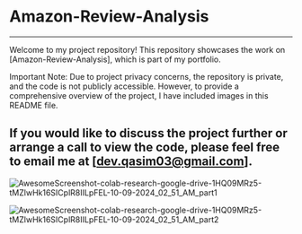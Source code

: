 # Amazon-Review-Analysis
-------------------------------------------------------------------------------
Welcome to my project repository! This repository showcases the work on [Amazon-Review-Analysis], which is part of my portfolio.

Important Note: Due to project privacy concerns, the repository is private, and the code is not publicly accessible. However, to provide a comprehensive overview of the project, I have included images in this README file.

If you would like to discuss the project further or arrange a call to view the code, please feel free to email me at [dev.qasim03@gmail.com].
-------------------------------------------------------------------------------
![AwesomeScreenshot-colab-research-google-drive-1HQ09MRz5-tMZlwHk16SICplR8IILpFEL-10-09-2024_02_51_AM_part1](https://github.com/user-attachments/assets/28f5d0cd-87fc-47ac-b335-70956afd52dd)

![AwesomeScreenshot-colab-research-google-drive-1HQ09MRz5-tMZlwHk16SICplR8IILpFEL-10-09-2024_02_51_AM_part2](https://github.com/user-attachments/assets/8da873e4-df9b-439e-9b5b-9c81d3a9255d)
